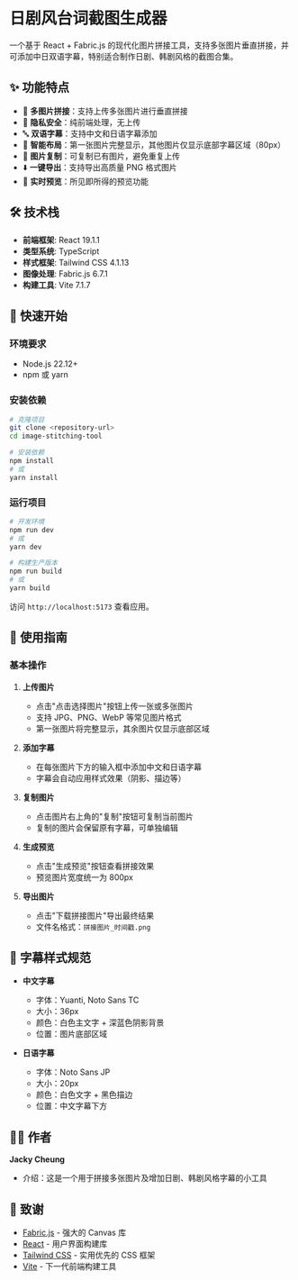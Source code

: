 # 日剧风台词截图生成器

一个基于 React + Fabric.js 的现代化图片拼接工具，支持多张图片垂直拼接，并可添加中日双语字幕，特别适合制作日剧、韩剧风格的截图合集。

## ✨ 功能特点

- 📸 **多图片拼接**：支持上传多张图片进行垂直拼接
- 🙈 **隐私安全**：纯前端处理，无上传
- 🔤 **双语字幕**：支持中文和日语字幕添加
- 🎨 **智能布局**：第一张图片完整显示，其他图片仅显示底部字幕区域（80px）
- 🔄 **图片复制**：可复制已有图片，避免重复上传
- ⬇️ **一键导出**：支持导出高质量 PNG 格式图片
- 🎯 **实时预览**：所见即所得的预览功能

## 🛠 技术栈

- **前端框架**: React 19.1.1
- **类型系统**: TypeScript
- **样式框架**: Tailwind CSS 4.1.13
- **图像处理**: Fabric.js 6.7.1
- **构建工具**: Vite 7.1.7

## 🚀 快速开始

### 环境要求

- Node.js 22.12+
- npm 或 yarn

### 安装依赖

```bash
# 克隆项目
git clone <repository-url>
cd image-stitching-tool

# 安装依赖
npm install
# 或
yarn install
```

### 运行项目

```bash
# 开发环境
npm run dev
# 或
yarn dev

# 构建生产版本
npm run build
# 或
yarn build
```

访问 `http://localhost:5173` 查看应用。

## 📖 使用指南

### 基本操作

1. **上传图片**

   - 点击"点击选择图片"按钮上传一张或多张图片
   - 支持 JPG、PNG、WebP 等常见图片格式
   - 第一张图片将完整显示，其余图片仅显示底部区域

2. **添加字幕**

   - 在每张图片下方的输入框中添加中文和日语字幕
   - 字幕会自动应用样式效果（阴影、描边等）

3. **复制图片**

   - 点击图片右上角的"复制"按钮可复制当前图片
   - 复制的图片会保留原有字幕，可单独编辑

4. **生成预览**

   - 点击"生成预览"按钮查看拼接效果
   - 预览图片宽度统一为 800px

5. **导出图片**
   - 点击"下载拼接图片"导出最终结果
   - 文件名格式：`拼接图片_时间戳.png`

## 🎨 字幕样式规范

- **中文字幕**

  - 字体：Yuanti, Noto Sans TC
  - 大小：36px
  - 颜色：白色主文字 + 深蓝色阴影背景
  - 位置：图片底部区域

- **日语字幕**
  - 字体：Noto Sans JP
  - 大小：20px
  - 颜色：白色文字 + 黑色描边
  - 位置：中文字幕下方

## 👨‍💻 作者

**Jacky Cheung**

- 介绍：这是一个用于拼接多张图片及增加日剧、韩剧风格字幕的小工具

## 🙏 致谢

- [Fabric.js](http://fabricjs.com/) - 强大的 Canvas 库
- [React](https://reactjs.org/) - 用户界面构建库
- [Tailwind CSS](https://tailwindcss.com/) - 实用优先的 CSS 框架
- [Vite](https://vitejs.dev/) - 下一代前端构建工具
